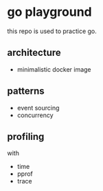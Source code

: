 # go playground

this repo is used to practice go.

## architecture

* minimalistic docker image

## patterns

* event sourcing 
* concurrency 

## profiling

with
* time 
* pprof 
* trace 
